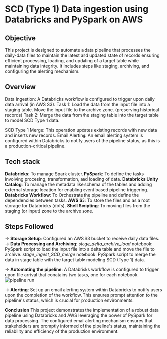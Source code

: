 
# SCD (Type 1) Data ingestion using Databricks and PySpark on AWS

## Objective
This project is designed to automate a data pipeline that processes the daily-data files to maintain the latest and updated state of records ensuring efficient processing, loading, and updating of a target table while maintaining data integrity. It includes steps like staging, archiving, and configuring the alerting mechanism.

## Overview
Data Ingestion: A Databricks workflow is configured to trigger upon daily data arrival (in AWS S3).
Task 1:
    Load the data from the input file into a staging table.
    Move the input file to the archive zone. (preserving historical records)
Task 2:
    Merge the data from the staging table into the target table to model SCD Type 1 data.

SCD Type 1 Merge: This operation updates existing records with new data and inserts new records.
Email Alerting: An email alerting system is configured within Databricks to notify users of the pipeline status, as this is a production-critical pipeline.

## Tech stack
**Databricks**: To manage Spark cluster.
**PySpark**: To define the tasks involving procesing, transformation, and loading of data.
**Databricks Unity Catalog**: To manage the metadata like schema of the tables and adding external storage location for enabling event based pipeline triggering.
**Databricks Workflow**: To Orchestrate the pipeline and define the dependencies between tasks.
**AWS S3**: To store the files and as a root storage for Databricks (dbfs).
**Shell Scripting**: To moving files from the staging (or input) zone to the archive zone.

## Steps Followed
-> **Storage Setup**:
    Configured an AWS S3 bucket to receive daily data files. 
-> **Data Processing and Archiving**:
    _stage_delta_archive_load_ notebook: PySpark script to load the input file into a delta table and move the file to archive.
    _stage_ingest_SCD_merge_ notebook: PySpark script to merge the data in stage table with the target table modeling SCD (Type 1) data.

-> **Automating the pipeline**:
    A Databricks workflow is configured to trigger upon file arrival that conatains two tasks, one for each notebook.
    ![pipeline run](https://github.com/user-attachments/assets/cb090a8c-6c94-4656-97a8-051d475e3355)

-> **Alerting**:
    Set up an email alerting system within Databricks to notify users upon the completion of the workflow. This ensures prompt attention to the pipeline's status, which is crucial for production environments.

**Conclusion**
This project demonstrates the implementation of a robust data pipeline using Databricks and AWS leveraging the power of PySpark for data processing. The configured email alerting mechanism ensures that stakeholders are promptly informed of the pipeline's status, maintaining the reliability and efficiency of the production environment.













